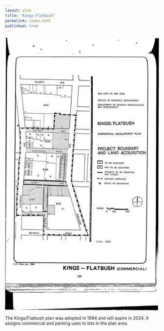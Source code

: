```yaml
---
layout: plan
title: "Kings-Flatbush"
permalink: index.html
published: true
---
```


![Kings-Flatbush in the Atlas of Urban Renewal](Kings-Flatbush.jpg)

The Kings/Flatbush plan was adopted in 1984 and will expire in 2024. It assigns commercial and parking uses to lots in the plan area.
